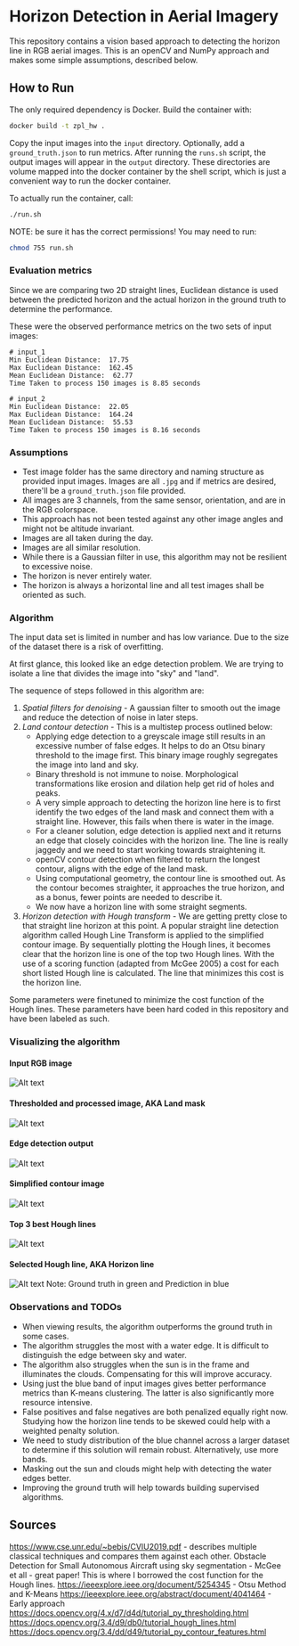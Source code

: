 # Horizon Detection in Aerial Imagery
This repository contains a vision based approach to detecting the horizon line in RGB aerial images. This is an openCV and NumPy approach and makes some simple assumptions, described below.

## How to Run

The only required dependency is Docker. Build the container with: 

```bash
docker build -t zpl_hw .
```

Copy the input images into the `input` directory. Optionally, add a `ground_truth.json` to run metrics. After running the `runs.sh` script, the output images will appear in the `output` directory. These directories are volume mapped into the docker container by the shell script, which is just a convenient way to run the docker container.

To actually run the container, call:

```bash
./run.sh
```

NOTE: be sure it has the correct permissions! You may need to run:

```bash
chmod 755 run.sh
```

### Evaluation metrics

Since we are comparing two 2D straight lines, Euclidean distance is used between the predicted horizon and the actual horizon in the ground truth to determine the performance. 

These were the observed performance metrics on the two sets of input images:

```
# input_1
Min Euclidean Distance:  17.75
Max Euclidean Distance:  162.45
Mean Euclidean Distance:  62.77
Time Taken to process 150 images is 8.85 seconds

# input_2
Min Euclidean Distance:  22.05
Max Euclidean Distance:  164.24
Mean Euclidean Distance:  55.53
Time Taken to process 150 images is 8.16 seconds
```

### Assumptions

- Test image folder has the same directory and naming structure as provided input images. Images are all `.jpg` and if metrics are desired, there'll be a `ground_truth.json` file provided.
- All images are 3 channels, from the same sensor, orientation, and are in the RGB colorspace.
- This approach has not been tested against any other image angles and might not be altitude invariant.
- Images are all taken during the day.
- Images are all similar resolution. 
- While there is a Gaussian filter in use, this algorithm may not be resilient to excessive noise.
- The horizon is never entirely water.
- The horizon is always a horizontal line and all test images shall be oriented as such.

### Algorithm

The input data set is limited in number and has low variance. Due to the size of the dataset there is a risk of overfitting. 

At first glance, this looked like an edge detection problem. We are trying to isolate a line that divides the image into "sky" and "land".


The sequence of steps followed in this algorithm are:
1. *Spatial filters for denoising* - 
        A gaussian filter to smooth out the image and reduce the detection of noise in later steps.
1. *Land contour detection* - 
This is a multistep process outlined below:
    -  Applying edge detection to a greyscale image still results in an excessive number of false edges. It helps to do an Otsu binary threshold to the image first. This binary image roughly segregates the image into land and sky. 
    -  Binary threshold is not immune to noise. Morphological transformations like erosion and dilation help get rid of holes and peaks.
    - A very simple approach to detecting the horizon line here is to first identify the two edges of the land mask and connect them with a straight line. However, this fails when there is water in the image. 
    - For a cleaner solution, edge detection is applied next and it returns an edge that closely coincides with the horizon line. The line is really jaggedy and we need to start working towards straightening it.
    - openCV contour detection when filtered to return the longest contour, aligns with the edge of the land mask.
    - Using computational geometry, the contour line is smoothed out. As the contour becomes straighter, it approaches the true horizon, and as a bonus, fewer points are needed to describe it.
    - We now have a horizon line with some straight segments.
1. *Horizon detection with Hough transform* -
We are getting pretty close to that straight line horizon at this point. A popular straight line detection algorithm called Hough Line Transform is applied to the simplified contour image. By sequentially plotting the Hough lines, it becomes clear that the horizon line is one of the top two Hough lines.
With the use of a scoring function (adapted from McGee 2005) a cost for each short listed Hough line is calculated. The line that minimizes this cost is the horizon line. 

Some parameters were finetuned to minimize the cost function of the Hough lines. These parameters have been hard coded in this repository and have been labeled as such.

### Visualizing the algorithm

#### Input RGB image
![Alt text](src/input_image.png "input image")

#### Thresholded and processed image, AKA Land mask
![Alt text](src/land_mask.png "land mask image")

#### Edge detection output
![Alt text](src/edge_det.png "edge image")

#### Simplified contour image
![Alt text](src/land_contour.png "simplified contour image")

#### Top 3 best Hough lines
![Alt text](src/all_h_lines.png "top 3 h lines")

#### Selected Hough line, AKA Horizon line
![Alt text](src/final_output.png "selected h lines")
Note: Ground truth in green and Prediction in blue

### Observations and TODOs

- When viewing results, the algorithm outperforms the ground truth in some cases.
- The algorithm struggles the most with a water edge. It is difficult to distinguish the edge between sky and water.
- The algorithm also struggles when the sun is in the frame and illuminates the clouds. Compensating for this will improve accuracy.
- Using just the blue band of input images gives better performance metrics than K-means clustering. The latter is also significantly more resource intensive.
- False positives and false negatives are both penalized equally right now. Studying how the horizon line tends to be skewed could help with a weighted penalty solution.
- We need to study distribution of the blue channel across a larger dataset to determine if this solution will remain robust. Alternatively, use more bands.
- Masking out the sun and clouds might help with detecting the water edges better.
- Improving the ground truth will help towards building supervised algorithms.

## Sources

https://www.cse.unr.edu/~bebis/CVIU2019.pdf - describes multiple classical techniques and compares them against each other.
Obstacle Detection for Small Autonomous Aircraft using sky segmentation - McGee et all - great paper! This is where I borrowed the cost function for the Hough lines.
https://ieeexplore.ieee.org/document/5254345 - Otsu Method and K-Means
https://ieeexplore.ieee.org/abstract/document/4041464 - Early approach
https://docs.opencv.org/4.x/d7/d4d/tutorial_py_thresholding.html
https://docs.opencv.org/3.4/d9/db0/tutorial_hough_lines.html
https://docs.opencv.org/3.4/dd/d49/tutorial_py_contour_features.html





